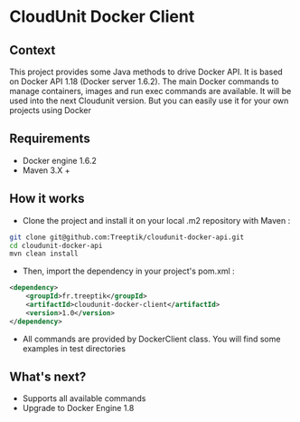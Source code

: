 # CloudUnit Docker Client

## Context

This project provides some Java methods to drive Docker API.
It is based on Docker API 1.18 (Docker server 1.6.2). The main Docker commands to manage containers,
images and run exec commands are available. It will be used into the next Cloudunit version. But you can easily use it
for your own projects using Docker

## Requirements

- Docker engine 1.6.2
- Maven 3.X +

## How it works

- Clone the project and install it on your local .m2 repository with Maven :

```bash
git clone git@github.com:Treeptik/cloudunit-docker-api.git
cd cloudunit-docker-api
mvn clean install
```

- Then, import the dependency in your project's pom.xml :

```xml
<dependency>
    <groupId>fr.treeptik</groupId>
    <artifactId>cloudunit-docker-client</artifactId>
    <version>1.0</version>
</dependency>
```

- All commands are provided by DockerClient class. You will find some examples in test directories

## What's next?

- Supports all available commands
- Upgrade to Docker Engine 1.8


